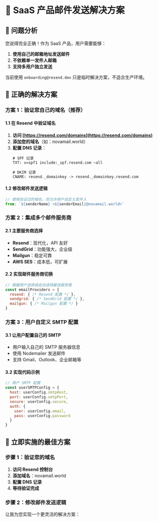 # 📧 SaaS 产品邮件发送解决方案

## 🎯 问题分析

您说得完全正确！作为 SaaS 产品，用户需要能够：
1. **使用自己的邮箱地址发送邮件**
2. **不依赖单一发件人邮箱**
3. **支持多用户独立发送**

当前使用 `onboarding@resend.dev` 只是临时解决方案，不适合生产环境。

## 🚀 正确的解决方案

### 方案 1：验证您自己的域名（推荐）

#### 1.1 在 Resend 中验证域名
1. **访问 [https://resend.com/domains](https://resend.com/domains)**
2. **添加您的域名**（如：novamail.world）
3. **配置 DNS 记录**：
   ```
   # SPF 记录
   TXT: v=spf1 include:_spf.resend.com ~all
   
   # DKIM 记录  
   CNAME: resend._domainkey -> resend._domainkey.resend.com
   ```

#### 1.2 修改邮件发送逻辑
```javascript
// 使用验证过的域名，但允许用户自定义发件人
from: `${senderName} <${senderEmail}@novamail.world>`
```

### 方案 2：集成多个邮件服务商

#### 2.1 主要服务商选择
- **Resend**：现代化，API 友好
- **SendGrid**：功能强大，企业级
- **Mailgun**：稳定可靠
- **AWS SES**：成本低，可扩展

#### 2.2 实现邮件服务商切换
```javascript
// 根据用户选择或自动选择最佳服务商
const emailProviders = {
  resend: { /* Resend 配置 */ },
  sendgrid: { /* SendGrid 配置 */ },
  mailgun: { /* Mailgun 配置 */ }
}
```

### 方案 3：用户自定义 SMTP 配置

#### 3.1 让用户配置自己的 SMTP
- 用户输入自己的 SMTP 服务器信息
- 使用 Nodemailer 发送邮件
- 支持 Gmail、Outlook、企业邮箱等

#### 3.2 实现代码示例
```javascript
// 用户 SMTP 配置
const userSMTPConfig = {
  host: userConfig.smtpHost,
  port: userConfig.smtpPort,
  secure: userConfig.secure,
  auth: {
    user: userConfig.email,
    pass: userConfig.password
  }
}
```

## 🔧 立即实施的最佳方案

### 步骤 1：验证您的域名

1. **访问 Resend 控制台**
2. **添加域名**：novamail.world
3. **配置 DNS 记录**
4. **等待验证完成**

### 步骤 2：修改邮件发送逻辑

让我为您实现一个更灵活的解决方案：
